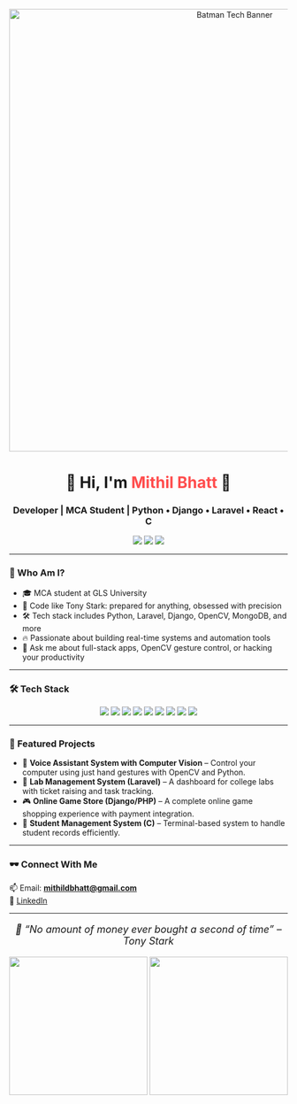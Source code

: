 <p align="center">
  <img src="1119768.jpg" width="800" alt="Batman Tech Banner"/>
</p>

<h1 align="center">🦇 Hi, I'm <span style="color:#ff4d4d;">Mithil Bhatt</span> 🚀</h1>
<h3 align="center">Developer | MCA Student | Python • Django • Laravel • React • C</h3>

<p align="center">
  <a href="mailto:mithildbhatt@gmail.com"><img src="https://img.shields.io/badge/Email-D14836?style=flat&logo=gmail&logoColor=white"/></a>
  <a href="https://github.com/Mithil-Bhatt"><img src="https://img.shields.io/github/followers/Mithil-Bhatt?label=Follow&style=social"/></a>
  <a href="https://www.linkedin.com/in/bhatt-mithil-a00152169/"><img src="https://img.shields.io/badge/LinkedIn-blue?style=flat&logo=linkedin&logoColor=white"/></a>
</p>

---

### 🦇 Who Am I?
- 🎓 MCA student at GLS University  
- 🧠 Code like Tony Stark: prepared for anything, obsessed with precision  
- 🛠️ Tech stack includes Python, Laravel, Django, OpenCV, MongoDB, and more  
- 🔥 Passionate about building real-time systems and automation tools  
- 💬 Ask me about full-stack apps, OpenCV gesture control, or hacking your productivity

---

### 🛠️ Tech Stack
<p align="center">
<img src="https://img.shields.io/badge/Python-3670A0?style=for-the-badge&logo=python&logoColor=white"/>
<img src="https://img.shields.io/badge/Django-092E20?style=for-the-badge&logo=django&logoColor=white"/>
<img src="https://img.shields.io/badge/Laravel-FF2D20?style=for-the-badge&logo=laravel&logoColor=white"/>
<img src="https://img.shields.io/badge/React-20232A?style=for-the-badge&logo=react&logoColor=61DAFB"/>
<img src="https://img.shields.io/badge/JavaScript-F7DF1E?style=for-the-badge&logo=javascript&logoColor=black"/>
<img src="https://img.shields.io/badge/MongoDB-4EA94B?style=for-the-badge&logo=mongodb&logoColor=white"/>
<img src="https://img.shields.io/badge/MySQL-005C84?style=for-the-badge&logo=mysql&logoColor=white"/>
<img src="https://img.shields.io/badge/C-00599C?style=for-the-badge&logo=c&logoColor=white"/>
<img src="https://img.shields.io/badge/Linux-FCC624?style=for-the-badge&logo=linux&logoColor=black"/>
</p>

---

### 📌 Featured Projects
- 🎤 **Voice Assistant System with Computer Vision** – Control your computer using just hand gestures with OpenCV and Python.  
- 🧪 **Lab Management System (Laravel)** – A dashboard for college labs with ticket raising and task tracking.  
- 🎮 **Online Game Store (Django/PHP)** – A complete online game shopping experience with payment integration.  
- 🧾 **Student Management System (C)** – Terminal-based system to handle student records efficiently.  

---

### 🕶️ Connect With Me
📫 Email: **mithildbhatt@gmail.com**  
🔗 [LinkedIn](https://www.linkedin.com/in/bhatt-mithil-a00152169/)  

---

<p align="center" style="font-size:18px; font-style:italic;">
💬 “No amount of money ever bought a second of time” – Tony Stark
</p>

<p align="center">
  <img src="https://media.giphy.com/media/4ilFRqgbzbx4c/giphy.gif" width="250"/>
  <img src="https://media.giphy.com/media/RmWqblmiLJdD3eJ1Qn/giphy.gif" width="250"/>
</p>
